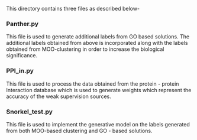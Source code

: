 This directory contains three files as described below-

### Panther.py
This file is used to generate additional labels from GO based solutions. The additional labels obtained from above is incorporated along with the labels obtained from MOO-clustering in order to increase the biological significance.

### PPI_in.py
This file is used to process the data obtained from the protein - protein Interaction database which is used to generate weights which represent the accuracy of the  weak supervision sources.

### Snorkel_test.py
This file is used to implement the generative model on the labels generated from both MOO-based clustering and GO - based solutions.
